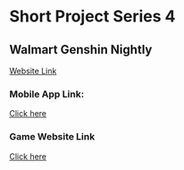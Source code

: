 
# Short Project Series 4
## Walmart Genshin Nightly
[Website Link]()

### Mobile App Link:
[Click here](https://play.google.com/store/apps/details?id=genshinmusic.specy.twa&pcampaignid=web_share)

### Game Website Link
[Click here](https://genshin.hoyoverse.com/en/)
